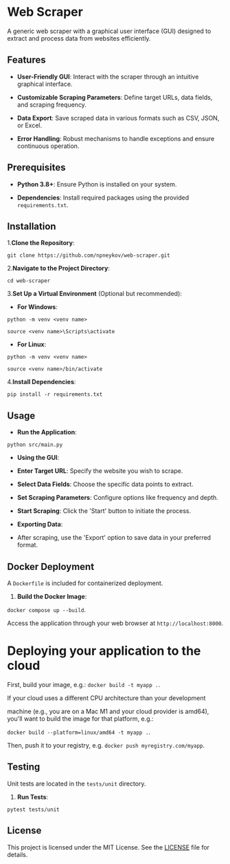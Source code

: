 
# Web Scraper

A generic web scraper with a graphical user interface (GUI) designed to extract and process data from websites efficiently.

## Features

- **User-Friendly GUI**: Interact with the scraper through an intuitive graphical interface.

- **Customizable Scraping Parameters**: Define target URLs, data fields, and scraping frequency.

- **Data Export**: Save scraped data in various formats such as CSV, JSON, or Excel.

- **Error Handling**: Robust mechanisms to handle exceptions and ensure continuous operation.

## Prerequisites

- **Python 3.8+**: Ensure Python is installed on your system.

- **Dependencies**: Install required packages using the provided `requirements.txt`.

##

## Installation

1.**Clone the Repository**:

`git clone https://github.com/npneykov/web-scraper.git`

2.**Navigate to the Project Directory**:

`cd web-scraper`

3.**Set Up a Virtual Environment** (Optional but recommended):

- **For Windows**:

`python -m venv <venv name>`

`source <venv name>\Scripts\activate`

- **For Linux**:

`python -m venv <venv name>`

`source <venv name>/bin/activate`

4.**Install Dependencies**:

`pip install -r requirements.txt`

## Usage

- **Run the Application**:

`python src/main.py`

- **Using the GUI**:

- **Enter Target URL**: Specify the website you wish to scrape.

- **Select Data Fields**: Choose the specific data points to extract.

- **Set Scraping Parameters**: Configure options like frequency and depth.

- **Start Scraping**: Click the 'Start' button to initiate the process.

- **Exporting Data**:

- After scraping, use the 'Export' option to save data in your preferred format.

## Docker Deployment

A `Dockerfile` is included for containerized deployment.

1. **Build the Docker Image**:

`docker compose up --build`.

Access the application through your web browser at `http://localhost:8000`.

# Deploying your application to the cloud

First, build your image, e.g.: `docker build -t myapp .`.

If your cloud uses a different CPU architecture than your development

machine (e.g., you are on a Mac M1 and your cloud provider is amd64), you'll want to build the image for that platform, e.g.:

`docker build --platform=linux/amd64 -t myapp .`.

Then, push it to your registry, e.g. `docker push myregistry.com/myapp`.

## Testing

Unit tests are located in the `tests/unit` directory.

1. **Run Tests**:

`pytest tests/unit`

## License

This project is licensed under the MIT License. See the [LICENSE](https://github.com/npneykov/web-scraper/blob/main/LICENSE) file for details.

